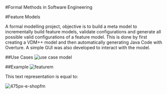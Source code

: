 #Formal Methods in Software Engineering

#Feature Models

A formal modelling project, objective is to build a meta model to incrementally build feature models, validate configurations and generate all possible valid configurations of a feature model. This is done by first creating a VDM++ model and then automatically generating Java Code with Overture.
A simple GUI was also developed to interact with the model.

##Use Cases
![use case model](https://cloud.githubusercontent.com/assets/9083330/21742908/4f97eeb8-d4f0-11e6-85f3-6c3925025b27.png)


##Example
![featurem](https://cloud.githubusercontent.com/assets/9083330/21742951/e87a9ebe-d4f0-11e6-845b-b25034120bf1.PNG)


This text representation is equal to:

![475px-e-shopfm](https://cloud.githubusercontent.com/assets/9083330/21742955/03f6ac8c-d4f1-11e6-97eb-950516f901b4.jpg)


